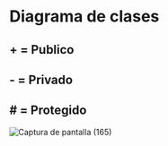 # Diagrama de clases

## + = Publico
## - = Privado
## # = Protegido

![Captura de pantalla (165)](https://github.com/luislopez-dev/UML-BPMN/assets/48783255/22449748-41f8-4c31-82ae-9c2127f33b8e)
